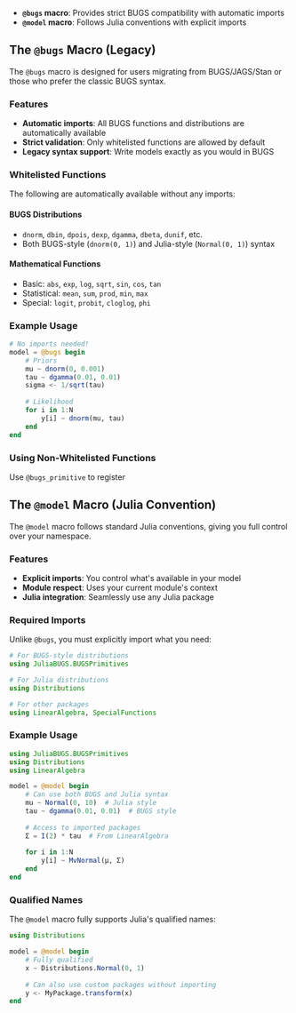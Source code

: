 
- **`@bugs` macro**: Provides strict BUGS compatibility with automatic imports
- **`@model` macro**: Follows Julia conventions with explicit imports

## The `@bugs` Macro (Legacy)

The `@bugs` macro is designed for users migrating from BUGS/JAGS/Stan or those who prefer the classic BUGS syntax.

### Features
- **Automatic imports**: All BUGS functions and distributions are automatically available
- **Strict validation**: Only whitelisted functions are allowed by default
- **Legacy syntax support**: Write models exactly as you would in BUGS

### Whitelisted Functions
The following are automatically available without any imports:

#### BUGS Distributions
- `dnorm`, `dbin`, `dpois`, `dexp`, `dgamma`, `dbeta`, `dunif`, etc.
- Both BUGS-style (`dnorm(0, 1)`) and Julia-style (`Normal(0, 1)`) syntax

#### Mathematical Functions
- Basic: `abs`, `exp`, `log`, `sqrt`, `sin`, `cos`, `tan`
- Statistical: `mean`, `sum`, `prod`, `min`, `max`
- Special: `logit`, `probit`, `cloglog`, `phi`

### Example Usage

```julia
# No imports needed!
model = @bugs begin
    # Priors
    mu ~ dnorm(0, 0.001)
    tau ~ dgamma(0.01, 0.01)
    sigma <- 1/sqrt(tau)
    
    # Likelihood
    for i in 1:N
        y[i] ~ dnorm(mu, tau)
    end
end
```

### Using Non-Whitelisted Functions

Use `@bugs_primitive` to register

## The `@model` Macro (Julia Convention)

The `@model` macro follows standard Julia conventions, giving you full control over your namespace.

### Features
- **Explicit imports**: You control what's available in your model
- **Module respect**: Uses your current module's context
- **Julia integration**: Seamlessly use any Julia package

### Required Imports

Unlike `@bugs`, you must explicitly import what you need:

```julia
# For BUGS-style distributions
using JuliaBUGS.BUGSPrimitives

# For Julia distributions
using Distributions

# For other packages
using LinearAlgebra, SpecialFunctions
```

### Example Usage

```julia
using JuliaBUGS.BUGSPrimitives
using Distributions
using LinearAlgebra

model = @model begin
    # Can use both BUGS and Julia syntax
    mu ~ Normal(0, 10)  # Julia style
    tau ~ dgamma(0.01, 0.01)  # BUGS style
    
    # Access to imported packages
    Σ = I(2) * tau  # From LinearAlgebra
    
    for i in 1:N
        y[i] ~ MvNormal(μ, Σ)
    end
end
```

### Qualified Names

The `@model` macro fully supports Julia's qualified names:

```julia
using Distributions

model = @model begin
    # Fully qualified
    x ~ Distributions.Normal(0, 1)
    
    # Can also use custom packages without importing
    y <- MyPackage.transform(x)
end
```
